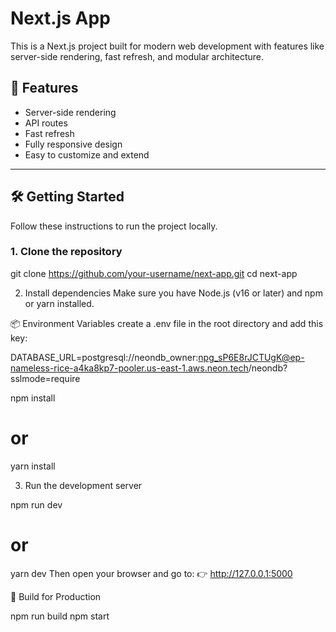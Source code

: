 # Next.js App

This is a Next.js project built for modern web development with features like server-side rendering, fast refresh, and modular architecture.

## 🚀 Features

- Server-side rendering
- API routes
- Fast refresh
- Fully responsive design
- Easy to customize and extend

---

## 🛠️ Getting Started

Follow these instructions to run the project locally.

### 1. Clone the repository
git clone https://github.com/your-username/next-app.git
cd next-app

2. Install dependencies
Make sure you have Node.js (v16 or later) and npm or yarn installed.

📦 Environment Variables
create a .env file in the root directory and add this key:

DATABASE_URL=postgresql://neondb_owner:npg_sP6E8rJCTUgK@ep-nameless-rice-a4ka8kp7-pooler.us-east-1.aws.neon.tech/neondb?sslmode=require

npm install
# or
yarn install

3. Run the development server
   
npm run dev
# or
yarn dev
Then open your browser and go to:
👉 http://127.0.0.1:5000

🔧 Build for Production

npm run build
npm start

